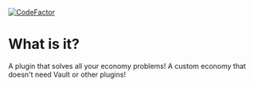 [![CodeFactor](https://www.codefactor.io/repository/github/notmarra/notcredits/badge)](https://www.codefactor.io/repository/github/notmarra/notcredits)
# What is it?

A plugin that solves all your economy problems! A custom economy that doesn't need Vault or other plugins!
